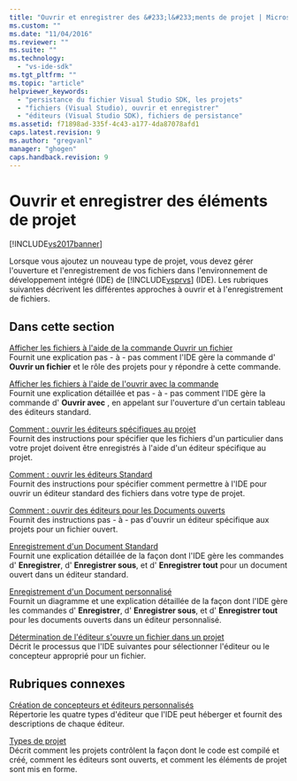 ```yaml
---
title: "Ouvrir et enregistrer des &#233;l&#233;ments de projet | Microsoft Docs"
ms.custom: ""
ms.date: "11/04/2016"
ms.reviewer: ""
ms.suite: ""
ms.technology: 
  - "vs-ide-sdk"
ms.tgt_pltfrm: ""
ms.topic: "article"
helpviewer_keywords: 
  - "persistance du fichier Visual Studio SDK, les projets"
  - "fichiers (Visual Studio), ouvrir et enregistrer"
  - "éditeurs (Visual Studio SDK), fichiers de persistance"
ms.assetid: f71898ad-335f-4c43-a177-4da87078afd1
caps.latest.revision: 9
ms.author: "gregvanl"
manager: "ghogen"
caps.handback.revision: 9
---
```

# Ouvrir et enregistrer des &#233;l&#233;ments de projet
[!INCLUDE[vs2017banner](../../code-quality/includes/vs2017banner.md)]

Lorsque vous ajoutez un nouveau type de projet, vous devez gérer l'ouverture et l'enregistrement de vos fichiers dans l'environnement de développement intégré \(IDE\) de [!INCLUDE[vsprvs](../../code-quality/includes/vsprvs_md.md)] \(IDE\).  Les rubriques suivantes décrivent les différentes approches à ouvrir et à l'enregistrement de fichiers.  
  
## Dans cette section  
 [Afficher les fichiers à l'aide de la commande Ouvrir un fichier](../../extensibility/internals/displaying-files-by-using-the-open-file-command.md)  
 Fournit une explication pas \- à \- pas comment l'IDE gère la commande d' **Ouvrir un fichier** et le rôle des projets pour y répondre à cette commande.  
  
 [Afficher les fichiers à l'aide de l'ouvrir avec la commande](../../extensibility/internals/displaying-files-by-using-the-open-with-command.md)  
 Fournit une explication détaillée et pas \- à \- pas comment l'IDE gère la commande d' **Ouvrir avec** , en appelant sur l'ouverture d'un certain tableau des éditeurs standard.  
  
 [Comment : ouvrir les éditeurs spécifiques au projet](../../extensibility/how-to-open-project-specific-editors.md)  
 Fournit des instructions pour spécifier que les fichiers d'un particulier dans votre projet doivent être enregistrés à l'aide d'un éditeur spécifique au projet.  
  
 [Comment : ouvrir les éditeurs Standard](../../extensibility/how-to-open-standard-editors.md)  
 Fournit des instructions pour spécifier comment permettre à l'IDE pour ouvrir un éditeur standard des fichiers dans votre type de projet.  
  
 [Comment : ouvrir des éditeurs pour les Documents ouverts](../../extensibility/how-to-open-editors-for-open-documents.md)  
 Fournit des instructions pas \- à \- pas d'ouvrir un éditeur spécifique aux projets pour un fichier ouvert.  
  
 [Enregistrement d'un Document Standard](../../extensibility/internals/saving-a-standard-document.md)  
 Fournit une explication détaillée de la façon dont l'IDE gère les commandes d' **Enregistrer**, d' **Enregistrer sous**, et d' **Enregistrer tout** pour un document ouvert dans un éditeur standard.  
  
 [Enregistrement d'un Document personnalisé](../../extensibility/internals/saving-a-custom-document.md)  
 Fournit un diagramme et une explication détaillée de la façon dont l'IDE gère les commandes d' **Enregistrer**, d' **Enregistrer sous**, et d' **Enregistrer tout** pour les documents ouverts dans un éditeur personnalisé.  
  
 [Détermination de l'éditeur s'ouvre un fichier dans un projet](../../extensibility/internals/determining-which-editor-opens-a-file-in-a-project.md)  
 Décrit le processus que l'IDE suivantes pour sélectionner l'éditeur ou le concepteur approprié pour un fichier.  
  
## Rubriques connexes  
 [Création de concepteurs et éditeurs personnalisés](../../extensibility/creating-custom-editors-and-designers.md)  
 Répertorie les quatre types d'éditeur que l'IDE peut héberger et fournit des descriptions de chaque éditeur.  
  
 [Types de projet](../../extensibility/internals/project-types.md)  
 Décrit comment les projets contrôlent la façon dont le code est compilé et créé, comment les éditeurs sont ouverts, et comment les éléments de projet sont mis en forme.